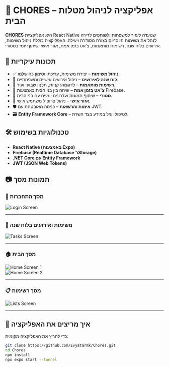 # 🧹 CHORES – אפליקציה לניהול מטלות הבית

**CHORES** היא אפליקציית React Native שנועדה לעזור למשפחות ולשותפים לדירה לנהל את משימות היום־יום בצורה מסודרת ויעילה. האפליקציה כוללת ניהול משימות, אירועים בלוח שנה, רשימות מותאמות, צ'אט בזמן אמת, אזור אישי ושיתוף יומי בסטורי.

## 🚀 תכונות עיקריות

- ✅ **ניהול משימות** – יצירת משימות, עריכתן וסימון כהושלמו.
- 📅 **לוח שנה לאירועים** – ניהול אירועים אישיים ומשפחתיים.
- 📝 **רשימות מותאמות** – לדוגמה: קניות, תכנון שבועי ועוד.
- 💬 **צ'אט בזמן אמת** – שיחה בין בני הבית באמצעות Firebase.
- 📸 **סטורי** – שיתוף תמונות ועדכונים יומיים עם בני הבית.
- 👤 **אזור אישי** – ניהול פרופיל משתמש אישי.
- 🛡 **אימות והרשאות** – כניסה מאובטחת עם JWT.
- 🗃 **Entity Framework Core** – לטיפול יעיל במידע בצד השרת.

## 🛠 טכנולוגיות בשימוש

- **React Native (באמצעות Expo)**
- **Firebase (Realtime Database ו־Storage)**
- **.NET Core עם Entity Framework**
- **JWT (JSON Web Tokens)**

## 📷 תמונות מסך

### 🔐 מסך התחברות

![Login Screen](screenshots/login.png)

---

### 🧾 משימות ואירועים בלוח שנה

![Tasks Screen](screenshots/tasks.png)

---

### 🏠 מסך הבית

![Home Screen 1](screenshots/home1.png)  
![Home Screen 2](screenshots/home2.png)

---

### 📋 מסך רשימות

![Lists Screen](screenshots/lists.png)

---

## 🏁 איך מריצים את האפליקציה

כדי להריץ את האפליקציה מקומית:

```bash
git clone https://github.com/Evyatarmk/Chores.git
cd Chores
npm install
npx expo start --tunnel
